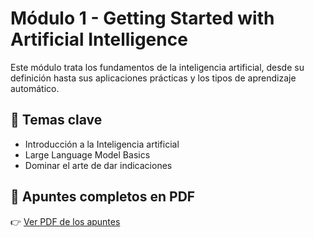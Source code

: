 # Módulo 1 - Getting Started with Artificial Intelligence

Este módulo trata los fundamentos de la inteligencia artificial, desde su definición hasta sus aplicaciones prácticas y los tipos de aprendizaje automático.

## 🧠 Temas clave

- Introducción a la Inteligencia artificial
- Large Language Model Basics
- Dominar el arte de dar indicaciones

## 📎 Apuntes completos en PDF

👉 [Ver PDF de los apuntes](./modulo1_getting_started_ai.pdf)
